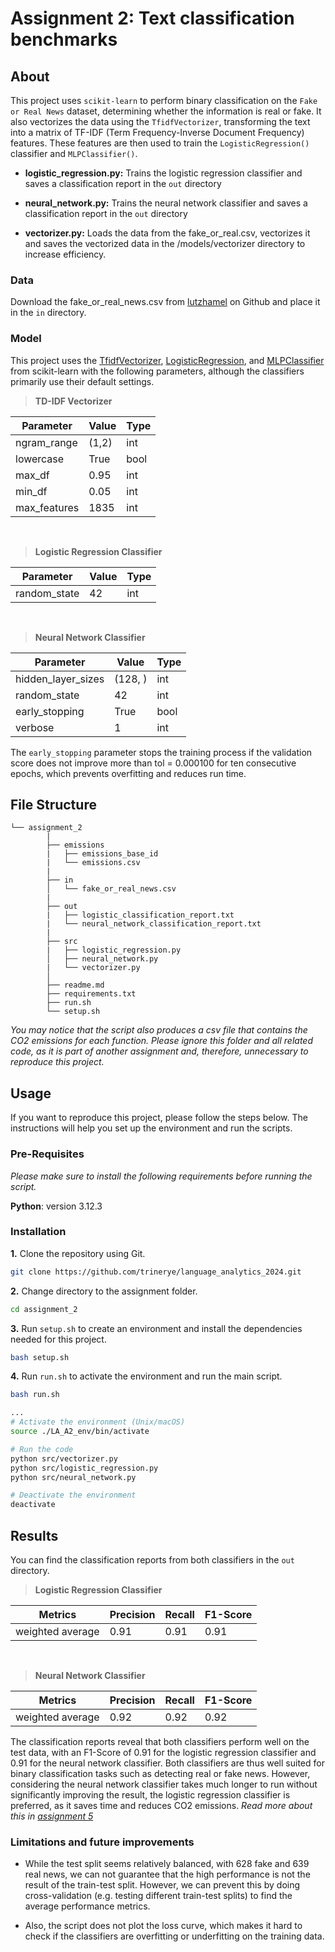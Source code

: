 # Assignment 2: Text classification benchmarks

## About
This project uses ``scikit-learn`` to perform binary classification on the ``Fake or Real News`` dataset, determining whether the information is real or fake. It also vectorizes the data using the ``TfidfVectorizer``, transforming the text into a matrix of TF-IDF (Term Frequency-Inverse Document Frequency) features. These features are then used to train the ``LogisticRegression()`` classifier and ``MLPClassifier()``.

- **logistic_regression.py:** Trains the logistic regression classifier and saves a classification report in the ``out`` directory

- **neural_network.py:** Trains the neural network classifier and saves a classification report in the ``out`` directory

- **vectorizer.py:** Loads the data from the fake_or_real.csv, vectorizes it and saves the vectorized data in the /models/vectorizer directory to increase efficiency.


### Data

Download the fake_or_real_news.csv from [lutzhamel]( https://github.com/lutzhamel/fake-news/blob/master/data/fake_or_real_news.csv) on Github and place it in the ``in`` directory. 

### Model

This project uses the [TfidfVectorizer](https://scikit-learn.org/stable/modules/generated/sklearn.feature_extraction.text.TfidfVectorizer.html), [LogisticRegression](https://scikit-learn.org/stable/modules/generated/sklearn.linear_model.LogisticRegression.html), and [MLPClassifier](https://scikit-learn.org/stable/modules/generated/sklearn.neural_network.MLPClassifier.html) from scikit-learn with the following parameters, although the classifiers primarily use their default settings.

>**TD-IDF Vectorizer**

| Parameter      | Value      | Type | 
|----------------|------------|------|
| ngram_range    | (1,2)      | int  |
| lowercase      | True       | bool |
| max_df         | 0.95       | int  |        
| min_df         | 0.05       | int  |
| max_features   | 1835       | int  |

<br>

>**Logistic Regression Classifier**

| Parameter      | Value      | Type | 
|----------------|------------|------|     
| random_state   | 42         | int  |

<br>

>**Neural Network Classifier**

| Parameter          | Value       | Type |
|--------------------|-------------|------|
| hidden_layer_sizes | (128, )     | int  |    
| random_state       | 42          | int  |
| early_stopping     | True        | bool |
| verbose            | 1           | int  |

 The ``early_stopping`` parameter stops the training process if the validation score does not improve more than tol = 0.000100 for ten consecutive epochs, which prevents overfitting and reduces run time.


##  File Structure

```
└── assignment_2
        |
        ├── emissions
        |   ├── emissions_base_id
        |   └── emissions.csv
        |
        ├── in
        │   └── fake_or_real_news.csv
        |
        ├── out
        |   ├── logistic_classification_report.txt
        |   └── neural_network_classification_report.txt
        |
        ├── src
        |   ├── logistic_regression.py
        │   ├── neural_network.py
        |   └── vectorizer.py
        │     
        ├── readme.md
        ├── requirements.txt
        ├── run.sh
        └── setup.sh
```
*You may notice that the script also produces a csv file that contains the CO2 emissions for each function. Please ignore this folder and all related code, as it is part of another assignment and, therefore, unnecessary to reproduce this project.*

## Usage

If you want to reproduce this project, please follow the steps below. The instructions will help you set up the environment and run the scripts.

### Pre-Requisites

*Please make sure to install the following requirements before running the script.*

**Python**: version 3.12.3

### Installation

**1.** Clone the repository using Git.
```sh
git clone https://github.com/trinerye/language_analytics_2024.git 
```

**2.** Change directory to the assignment folder.
```sh
cd assignment_2
```

**3.** Run ``setup.sh`` to create an environment and install the dependencies needed for this project. 
```sh
bash setup.sh
```
**4.** Run ``run.sh`` to activate the environment and run the main script. 
  
```sh
bash run.sh
```
```sh
...
# Activate the environment (Unix/macOS)
source ./LA_A2_env/bin/activate

# Run the code
python src/vectorizer.py
python src/logistic_regression.py 
python src/neural_network.py 

# Deactivate the environment
deactivate
```

## Results 

You can find the classification reports from both classifiers in the ``out`` directory.

>**Logistic Regression Classifier**

|Metrics         |Precision   |Recall|F1-Score|
|----------------|------------|------|--------|
|weighted average|0.91        |0.91  |0.91    |

<br>

>**Neural Network Classifier**

|Metrics         |Precision   |Recall|F1-Score|
|----------------|------------|------|--------|
|weighted average|0.92        |0.92  |0.92    |

The classification reports reveal that both classifiers perform well on the test data, with an F1-Score of 0.91 for the logistic regression classifier and 0.91 for the neural network classifier. Both classifiers are thus well suited for binary classification tasks such as detecting real or fake news. However, considering the neural network classifier takes much longer to run without significantly improving the result, the logistic regression classifier is preferred, as it saves time and reduces CO2 emissions. *Read more about this in [assignment 5]()*


### Limitations and future improvements 

- While the test split seems relatively balanced, with 628 fake and 639 real news, we can not guarantee that the high performance is not the result of the train-test split. However, we can prevent this by doing cross-validation (e.g. testing different train-test splits) to find the average performance metrics. 

- Also, the script does not plot the loss curve, which makes it hard to check if the classifiers are overfitting or underfitting on the training data. 


